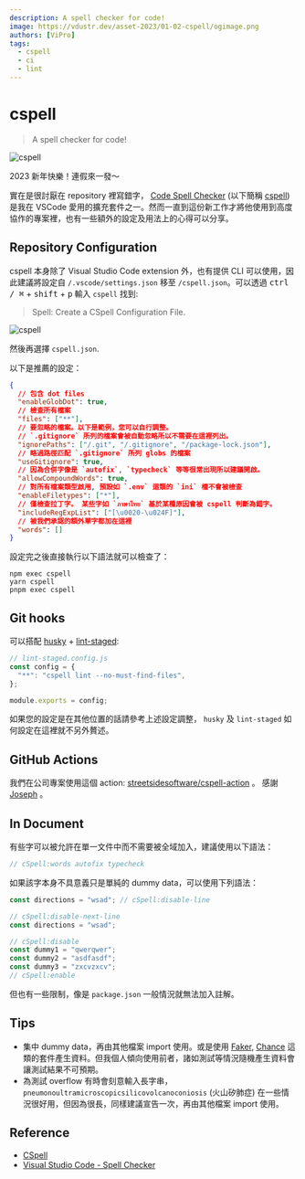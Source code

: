 ```yaml
---
description: A spell checker for code!
image: https://vdustr.dev/asset-2023/01-02-cspell/ogimage.png
authors: [ViPro]
tags:
  - cspell
  - ci
  - lint
---
```


# cspell

> A spell checker for code!

![cspell](https://vdustr.dev/asset-2023/01-02-cspell/ogimage.png)

2023 新年快樂！連假來一發～

實在是很討厭在 repository 裡寫錯字， [Code Spell Checker](https://marketplace.visualstudio.com/items?itemName=streetsidesoftware.code-spell-checker) (以下簡稱 [cspell](https://cspell.org/)) 是我在 VSCode 愛用的擴充套件之一。然而一直到這份新工作才將他使用到高度協作的專案裡，也有一些額外的設定及用法上的心得可以分享。

<!--truncate-->

## Repository Configuration

cspell 本身除了 Visual Studio Code extension 外，也有提供 CLI 可以使用，因此建議將設定自 `/.vscode/settings.json` 移至 `/cspell.json`。可以透過 <kbd>ctrl / ⌘</kbd> + <kbd>shift</kbd> + <kbd>p</kbd> 輸入 `cspell` 找到:

> Spell: Create a CSpell Configuration File.

![cspell](https://vdustr.dev/asset-2023/01-02-cspell/create-config.png)

然後再選擇 `cspell.json`.

以下是推薦的設定：

```json
{
  // 包含 dot files
  "enableGlobDot": true,
  // 檢查所有檔案
  "files": ["**"],
  // 要忽略的檔案。以下是範例，您可以自行調整。
  // `.gitignore` 所列的檔案會被自動忽略所以不需要在這裡列出。
  "ignorePaths": ["/.git", "/.gitignore", "/package-lock.json"],
  // 略過路徑匹配 `.gitignore` 所列 globs 的檔案
  "useGitignore": true,
  // 因為合併字像是 `autofix`, `typecheck` 等等很常出現所以建議開啟。
  "allowCompoundWords": true,
  // 對所有檔案類型啟用, 預設如 `.env` 這類的 `ini` 檔不會被檢查
  "enableFiletypes": ["*"],
  // 僅檢查拉丁字。 某些字如 `ภาษาไทย` 基於某種原因會被 cspell 判斷為錯字。
  "includeRegExpList": ["[\u0020-\u024F]"],
  // 被我們承認的額外單字都加在這裡
  "words": []
}
```

設定完之後直接執行以下語法就可以檢查了：

```
npm exec cspell
yarn cspell
pnpm exec cspell
```

## Git hooks

可以搭配 [husky](https://github.com/typicode/husky) + [lint-staged](https://github.com/okonet/lint-staged):

```ts
// lint-staged.config.js
const config = {
  "**": "cspell lint --no-must-find-files",
};

module.exports = config;
```

如果您的設定是在其他位置的話請參考上述設定調整， `husky` 及 `lint-staged` 如何設定在這裡就不另外贅述。

## GitHub Actions

我們在公司專案使用這個 action: [streetsidesoftware/cspell-action](https://github.com/streetsidesoftware/cspell-action) 。 感謝 [Joseph](https://github.com/Joseph7451797) 。

## In Document

有些字可以被允許在單一文件中而不需要被全域加入，建議使用以下語法：

```ts
// cSpell:words autofix typecheck
```

如果該字本身不具意義只是單純的 dummy data，可以使用下列語法：

```ts
const directions = "wsad"; // cSpell:disable-line

// cSpell:disable-next-line
const directions = "wsad";

// cSpell:disable
const dummy1 = "qwerqwer";
const dummy2 = "asdfasdf";
const dummy3 = "zxcvzxcv";
// cSpell:enable
```

但也有一些限制，像是 `package.json` 一般情況就無法加入註解。

## Tips

- 集中 dummy data，再由其他檔案 import 使用。或是使用 [Faker](https://fakerjs.dev/), [Chance](https://github.com/chancejs/chancejs) 這類的套件產生資料。但我個人傾向使用前者，諸如測試等情況隨機產生資料會讓測試結果不可預期。
- 為測試 overflow 有時會刻意輸入長字串， `pneumonoultramicroscopicsilicovolcanoconiosis` (火山矽肺症) 在一些情況很好用，但因為很長，同樣建議宣告一次，再由其他檔案 import 使用。

## Reference

- [CSpell](https://cspell.org/)
- [Visual Studio Code - Spell Checker](https://marketplace.visualstudio.com/items?itemName=streetsidesoftware.code-spell-checker)
